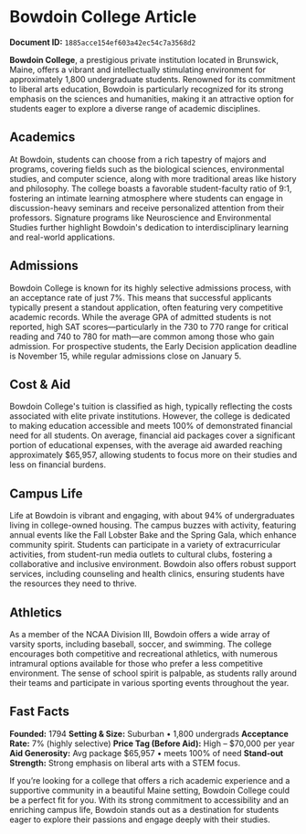 # Bowdoin College Article

**Document ID:** `1885acce154ef603a42ec54c7a3568d2`

**Bowdoin College**, a prestigious private institution located in Brunswick, Maine, offers a vibrant and intellectually stimulating environment for approximately 1,800 undergraduate students. Renowned for its commitment to liberal arts education, Bowdoin is particularly recognized for its strong emphasis on the sciences and humanities, making it an attractive option for students eager to explore a diverse range of academic disciplines.

## Academics
At Bowdoin, students can choose from a rich tapestry of majors and programs, covering fields such as the biological sciences, environmental studies, and computer science, along with more traditional areas like history and philosophy. The college boasts a favorable student-faculty ratio of 9:1, fostering an intimate learning atmosphere where students can engage in discussion-heavy seminars and receive personalized attention from their professors. Signature programs like Neuroscience and Environmental Studies further highlight Bowdoin's dedication to interdisciplinary learning and real-world applications.

## Admissions
Bowdoin College is known for its highly selective admissions process, with an acceptance rate of just 7%. This means that successful applicants typically present a standout application, often featuring very competitive academic records. While the average GPA of admitted students is not reported, high SAT scores—particularly in the 730 to 770 range for critical reading and 740 to 780 for math—are common among those who gain admission. For prospective students, the Early Decision application deadline is November 15, while regular admissions close on January 5.

## Cost & Aid
Bowdoin College's tuition is classified as high, typically reflecting the costs associated with elite private institutions. However, the college is dedicated to making education accessible and meets 100% of demonstrated financial need for all students. On average, financial aid packages cover a significant portion of educational expenses, with the average aid awarded reaching approximately $65,957, allowing students to focus more on their studies and less on financial burdens.

## Campus Life
Life at Bowdoin is vibrant and engaging, with about 94% of undergraduates living in college-owned housing. The campus buzzes with activity, featuring annual events like the Fall Lobster Bake and the Spring Gala, which enhance community spirit. Students can participate in a variety of extracurricular activities, from student-run media outlets to cultural clubs, fostering a collaborative and inclusive environment. Bowdoin also offers robust support services, including counseling and health clinics, ensuring students have the resources they need to thrive.

## Athletics
As a member of the NCAA Division III, Bowdoin offers a wide array of varsity sports, including baseball, soccer, and swimming. The college encourages both competitive and recreational athletics, with numerous intramural options available for those who prefer a less competitive environment. The sense of school spirit is palpable, as students rally around their teams and participate in various sporting events throughout the year.

## Fast Facts
**Founded:** 1794
**Setting & Size:** Suburban • 1,800 undergrads
**Acceptance Rate:** 7% (highly selective)
**Price Tag (Before Aid):** High – $70,000 per year
**Aid Generosity:** Avg package $65,957 • meets 100% of need
**Stand-out Strength:** Strong emphasis on liberal arts with a STEM focus.

If you’re looking for a college that offers a rich academic experience and a supportive community in a beautiful Maine setting, Bowdoin College could be a perfect fit for you. With its strong commitment to accessibility and an enriching campus life, Bowdoin stands out as a destination for students eager to explore their passions and engage deeply with their studies.
